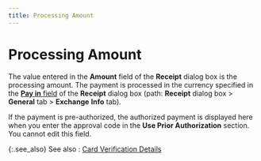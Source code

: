 ```yaml
---
title: Processing Amount
---
```


# Processing Amount


The value entered in the **Amount**  field of the **Receipt** dialog box  is the processing amount. The payment is processed in the currency specified  in the [**Pay in** field]({{site.sp_baseurl}}/misc/payment_currency_exchange_rate_details_payment_dialog_sales_documents.html#pay_in_receipt_db) of the **Receipt**  dialog box (path: **Receipt** dialog  box > **General** tab > **Exchange** **Info**  tab).


If the payment is pre-authorized, the authorized payment is displayed  here when you enter the approval code in the **Use 
 Prior Authorization** section. You cannot edit this field.


{:.see_also}
See also
: [Card Verification  Details]({{site.sp_baseurl}}/sales-docs/sales-orders/so-proc/pmts-refunds/cc-pmts/cc-verify/card_verification_details.html)
